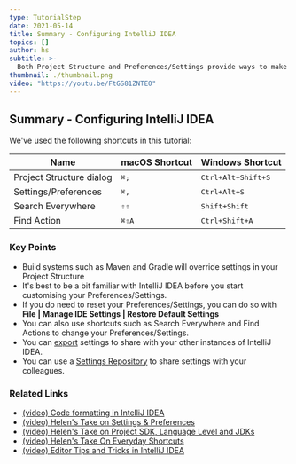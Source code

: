 ```yaml
---
type: TutorialStep
date: 2021-05-14
title: Summary - Configuring IntelliJ IDEA
topics: []
author: hs
subtitle: >-
  Both Project Structure and Preferences/Settings provide ways to make IntelliJ IDEA your own.
thumbnail: ./thumbnail.png
video: "https://youtu.be/FtGS81ZNTE0"
---
```


## Summary - Configuring IntelliJ IDEA

We've used the following shortcuts in this tutorial:

| Name                     | macOS Shortcut | Windows Shortcut            |
| ------------------------ | -------------- | --------------------------- |
| Project Structure dialog | <kbd>⌘;</kbd>  | <kbd>Ctrl+Alt+Shift+S</kbd> |
| Settings/Preferences     | <kbd>⌘,</kbd>  | <kbd>Ctrl+Alt+S</kbd>       |
| Search Everywhere        | <kbd>⇧⇧</kbd>  | <kbd>Shift+Shift</kbd>      |
| Find Action              | <kbd>⌘⇧A</kbd> | <kbd>Ctrl+Shift+A</kbd>     |

### Key Points

- Build systems such as Maven and Gradle will override settings in your Project Structure
- It's best to be a bit familiar with IntelliJ IDEA before you start customising your Preferences/Settings.
- If you do need to reset your Preferences/Settings, you can do so with **File | Manage IDE Settings | Restore Default Settings**
- You can also use shortcuts such as Search Everywhere and Find Actions to change your Preferences/Settings.
- You can [export](https://www.jetbrains.com/help/idea/sharing-your-ide-settings.html#import-export-settings) settings to share with your other instances of IntelliJ IDEA.
- You can use a [Settings Repository](https://www.jetbrains.com/help/idea/sharing-your-ide-settings.html#settings-repository) to share settings with your colleagues.

### Related Links

- [(video) Code formatting in IntelliJ IDEA](https://www.youtube.com/watch?v=vjVWjocENLg)
- [(video) Helen's Take on Settings & Preferences](https://www.youtube.com/watch?v=u-iA1yjS6GY)
- [(video) Helen's Take on Project SDK, Language Level and JDKs](https://www.youtube.com/watch?v=W4EK_KVgfkw)
- [(video) Helen's Take On Everyday Shortcuts](https://www.youtube.com/watch?v=matPBmotxvY)
- [(video) Editor Tips and Tricks in IntelliJ IDEA](https://www.youtube.com/watch?v=JEpeHNsWIMk)
